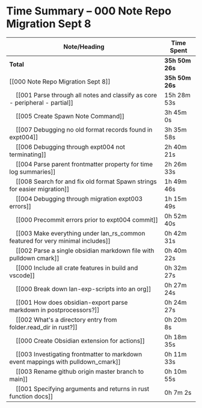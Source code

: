 # Time Summary – 000 Note Repo Migration Sept 8

| Note/Heading | Time Spent |
|--------------|------------|
| **Total** | **35h 50m 26s** |
| [[000 Note Repo Migration Sept 8]] | **35h 50m 26s** |
| &nbsp;&nbsp;&nbsp;&nbsp;[[001 Parse through all notes and classify as core - peripheral - partial]] | 15h 28m 53s |
| &nbsp;&nbsp;&nbsp;&nbsp;[[005 Create Spawn Note Command]] | 3h 45m 0s |
| &nbsp;&nbsp;&nbsp;&nbsp;[[007 Debugging no old format records found in expt004]] | 3h 35m 58s |
| &nbsp;&nbsp;&nbsp;&nbsp;[[006 Debugging through expt004 not terminating]] | 2h 40m 21s |
| &nbsp;&nbsp;&nbsp;&nbsp;[[004 Parse parent frontmatter property for time log summaries]] | 2h 26m 33s |
| &nbsp;&nbsp;&nbsp;&nbsp;[[008 Search for and fix old format Spawn strings for easier migration]] | 1h 49m 46s |
| &nbsp;&nbsp;&nbsp;&nbsp;[[004 Debugging through migration expt003 errors]] | 1h 15m 49s |
| &nbsp;&nbsp;&nbsp;&nbsp;[[000 Precommit errors prior to expt004 commit]] | 0h 52m 40s |
| &nbsp;&nbsp;&nbsp;&nbsp;[[003 Make everything under lan_rs_common featured for very minimal includes]] | 0h 42m 31s |
| &nbsp;&nbsp;&nbsp;&nbsp;[[002 Parse a single obsidian markdown file with pulldown cmark]] | 0h 40m 22s |
| &nbsp;&nbsp;&nbsp;&nbsp;[[000 Include all crate features in build and vscode]] | 0h 32m 27s |
| &nbsp;&nbsp;&nbsp;&nbsp;[[000 Break down lan-exp-scripts into an org]] | 0h 27m 24s |
| &nbsp;&nbsp;&nbsp;&nbsp;[[001 How does obsidian-export parse markdown in postprocessors?]] | 0h 24m 27s |
| &nbsp;&nbsp;&nbsp;&nbsp;[[002 What's a directory entry from folder.read_dir in rust?]] | 0h 20m 8s |
| &nbsp;&nbsp;&nbsp;&nbsp;[[000 Create Obsidian extension for actions]] | 0h 18m 35s |
| &nbsp;&nbsp;&nbsp;&nbsp;[[003 Investigating frontmatter to markdown event mappings with pulldown_cmark]] | 0h 11m 33s |
| &nbsp;&nbsp;&nbsp;&nbsp;[[003 Rename github origin master branch to main]] | 0h 10m 55s |
| &nbsp;&nbsp;&nbsp;&nbsp;[[001 Specifying arguments and returns in rust function docs]] | 0h 7m 2s |


